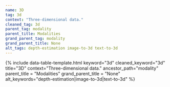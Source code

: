 ```yaml
---
name: 3D
tag: 3d
context: "Three-dimensional data."
cleaned_tag: 3d
parent_tag: modality
parent_title: Modalities
grand_parent_tag: modality
grand_parent_title: None
alt_tags: depth-estimation image-to-3d text-to-3d
---
```


{% include data-table-template.html 
  keyword="3d" 
  cleaned_keyword="3d" 
  title="3D"
  context="Three-dimensional data."
  ancestor_path="modality" 
  parent_title = "Modalities"
  grand_parent_title = "None"
  alt_keywords="depth-estimation|image-to-3d|text-to-3d"
%}

